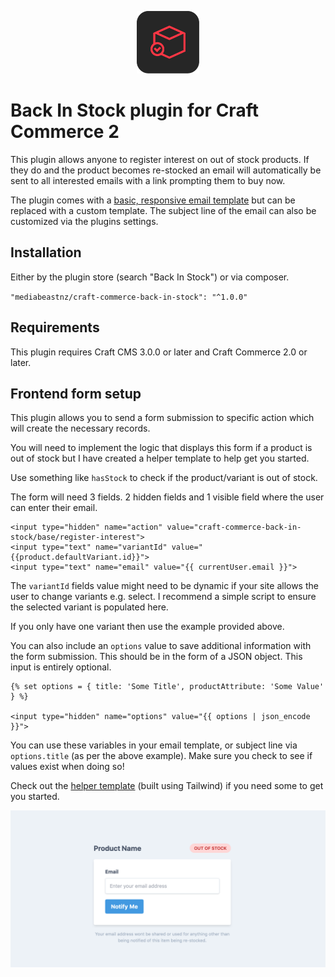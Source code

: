 <p align="center"><img src="./src/icon.svg" width="100" height="100" alt="Back In Stock plugin for Craft Commerce 2"></p>

# Back In Stock plugin for Craft Commerce 2

This plugin allows anyone to register interest on out of stock products.
If they do and the product becomes re-stocked an email will automatically be sent to all interested emails with a link prompting them to buy now.

The plugin comes with a [basic, responsive email template](./src/templates/emails/notification.twig) but can be replaced with a custom template. The subject line of the email can also be customized via the plugins settings.

## Installation

Either by the plugin store (search "Back In Stock") or via composer.

`"mediabeastnz/craft-commerce-back-in-stock": "^1.0.0"`

## Requirements

This plugin requires Craft CMS 3.0.0 or later and Craft Commerce 2.0 or later.

## Frontend form setup

This plugin allows you to send a form submission to specific action which will create the necessary records.

You will need to implement the logic that displays this form if a product is out of stock but I have created a helper template to help get you started.

Use something like `hasStock` to check if the product/variant is out of stock.

The form will need 3 fields. 2 hidden fields and 1 visible field where the user can enter their email.

```twig
<input type="hidden" name="action" value="craft-commerce-back-in-stock/base/register-interest">
<input type="text" name="variantId" value="{{product.defaultVariant.id}}">
<input type="text" name="email" value="{{ currentUser.email }}">
```

The `variantId` fields value might need to be dynamic if your site allows the user to change variants e.g. select. I recommend a simple script to ensure the selected variant is populated here.

If you only have one variant then use the example provided above.

You can also include an `options` value to save additional information with the form submission. This should be in the form of a JSON object. This input is entirely optional.

```twig
{% set options = { title: 'Some Title', productAttribute: 'Some Value' } %}

<input type="hidden" name="options" value="{{ options | json_encode }}">
```

You can use these variables in your email template, or subject line via `options.title` (as per the above example). Make sure you check to see if values exist when doing so!

Check out the [helper template](./resources/templates/form-example.twig) (built using Tailwind) if you need some to get you started.

![Screenshot of form example](resources/img/form-example.png)


